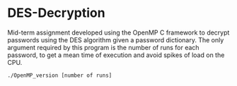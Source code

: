 
# DES-Decryption
Mid-term assignment developed using the OpenMP C framework to decrypt passwords using the DES algorithm given a password dictionary.
The only argument required by this program is the number of runs for each password, to get a mean time of execution and avoid spikes of load on the CPU.

    ./OpenMP_version [number of runs]
